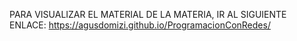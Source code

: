 PARA VISUALIZAR EL MATERIAL DE LA MATERIA, IR AL SIGUIENTE ENLACE: 
https://agusdomizi.github.io/ProgramacionConRedes/
